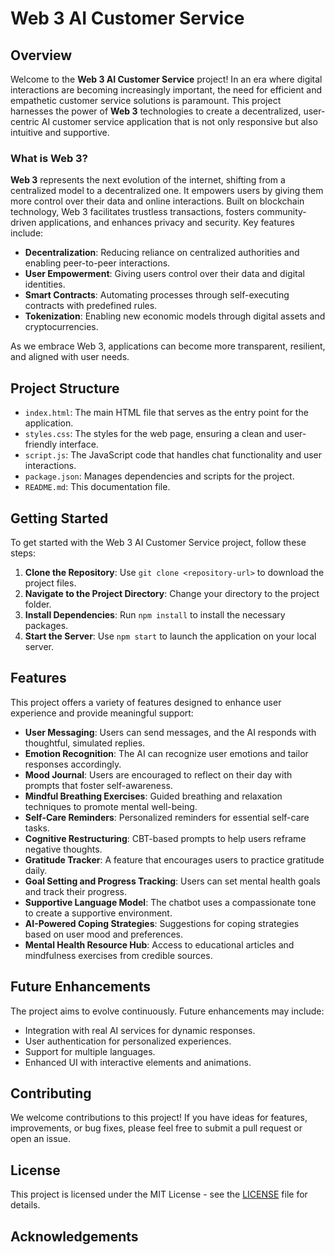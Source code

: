 # Web 3 AI Customer Service

## Overview

Welcome to the **Web 3 AI Customer Service** project! In an era where digital interactions are becoming increasingly important, the need for efficient and empathetic customer service solutions is paramount. This project harnesses the power of **Web 3** technologies to create a decentralized, user-centric AI customer service application that is not only responsive but also intuitive and supportive.

### What is Web 3?

**Web 3** represents the next evolution of the internet, shifting from a centralized model to a decentralized one. It empowers users by giving them more control over their data and online interactions. Built on blockchain technology, Web 3 facilitates trustless transactions, fosters community-driven applications, and enhances privacy and security. Key features include:

- **Decentralization**: Reducing reliance on centralized authorities and enabling peer-to-peer interactions.
- **User  Empowerment**: Giving users control over their data and digital identities.
- **Smart Contracts**: Automating processes through self-executing contracts with predefined rules.
- **Tokenization**: Enabling new economic models through digital assets and cryptocurrencies.

As we embrace Web 3, applications can become more transparent, resilient, and aligned with user needs.

## Project Structure

- `index.html`: The main HTML file that serves as the entry point for the application.
- `styles.css`: The styles for the web page, ensuring a clean and user-friendly interface.
- `script.js`: The JavaScript code that handles chat functionality and user interactions.
- `package.json`: Manages dependencies and scripts for the project.
- `README.md`: This documentation file.

## Getting Started

To get started with the Web 3 AI Customer Service project, follow these steps:

1. **Clone the Repository**: Use `git clone <repository-url>` to download the project files.
2. **Navigate to the Project Directory**: Change your directory to the project folder.
3. **Install Dependencies**: Run `npm install` to install the necessary packages.
4. **Start the Server**: Use `npm start` to launch the application on your local server.

## Features

This project offers a variety of features designed to enhance user experience and provide meaningful support:

- **User  Messaging**: Users can send messages, and the AI responds with thoughtful, simulated replies.
- **Emotion Recognition**: The AI can recognize user emotions and tailor responses accordingly.
- **Mood Journal**: Users are encouraged to reflect on their day with prompts that foster self-awareness.
- **Mindful Breathing Exercises**: Guided breathing and relaxation techniques to promote mental well-being.
- **Self-Care Reminders**: Personalized reminders for essential self-care tasks.
- **Cognitive Restructuring**: CBT-based prompts to help users reframe negative thoughts.
- **Gratitude Tracker**: A feature that encourages users to practice gratitude daily.
- **Goal Setting and Progress Tracking**: Users can set mental health goals and track their progress.
- **Supportive Language Model**: The chatbot uses a compassionate tone to create a supportive environment.
- **AI-Powered Coping Strategies**: Suggestions for coping strategies based on user mood and preferences.
- **Mental Health Resource Hub**: Access to educational articles and mindfulness exercises from credible sources.

## Future Enhancements

The project aims to evolve continuously. Future enhancements may include:

- Integration with real AI services for dynamic responses.
- User authentication for personalized experiences.
- Support for multiple languages.
- Enhanced UI with interactive elements and animations.

## Contributing

We welcome contributions to this project! If you have ideas for features, improvements, or bug fixes, please feel free to submit a pull request or open an issue.

## License

This project is licensed under the MIT License - see the [LICENSE](LICENSE) file for details.

## Acknowledgements